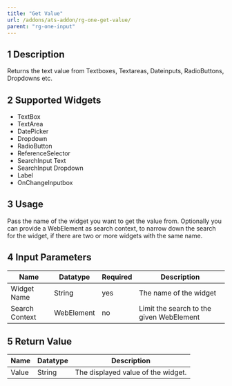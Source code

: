 ```yaml
---
title: "Get Value"
url: /addons/ats-addon/rg-one-get-value/
parent: "rg-one-input"
---
```


## 1 Description

Returns the text value from Textboxes, Textareas, Dateinputs, RadioButtons, Dropdowns etc.

## 2 Supported Widgets

* TextBox
* TextArea
* DatePicker
* Dropdown
* RadioButton
* ReferenceSelector
* SearchInput Text
* SearchInput Dropdown
* Label
* OnChangeInputbox

## 3 Usage

Pass the name of the widget you want to get the value from.
Optionally you can provide a WebElement as search context, to narrow down the search for the widget, if there are two or more widgets with the same name.

## 4 Input Parameters

Name | Datatype | Required | Description
--- | --- | --- | ---
Widget Name | String | yes | The name of the widget
Search Context | WebElement | no | Limit the search to the given WebElement

## 5 Return Value

Name | Datatype | Description
--- | --- | ---
Value | String | The displayed value of the widget.
